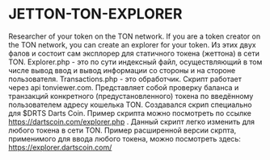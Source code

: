 # JETTON-TON-EXPLORER
Researcher of your token on the TON network. If you are a token creator on the TON network, you can create an explorer for your token.
Из этих двух фалов и состоит сам эксплорер для статичного токена (жеттона) в сети TON. Explorer.php - это по сути индексный файл, осуществляющий в том числе вывод ввод и вывод информации со стороны и на стороне пользователя. Transactions.php - это обработчик. Скрипт работает через api tonviewer.com. Представляет собой проверку баланса и транзакций конкретного (предустановленного) токена по введённому пользователем адресу кошелька TON. Создавался скрип специально для $DRTS Darts Coin. Пример скрипта можно посмотреть по ссылке https://dartscoin.com/explorer.php . Данный скрипт легко изменить для любого токена в сети TON.
Пример расширенной версии скрпта, применимого для ввода любого токена, можно посмотреть здесь: https://explorer.dartscoin.com/
